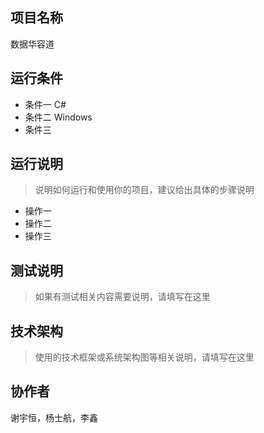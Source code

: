 ## 项目名称
数据华容道


## 运行条件
* 条件一 C#
* 条件二 Windows
* 条件三



## 运行说明
> 说明如何运行和使用你的项目，建议给出具体的步骤说明
* 操作一
* 操作二
* 操作三  



## 测试说明
> 如果有测试相关内容需要说明，请填写在这里  


## 技术架构
> 使用的技术框架或系统架构图等相关说明，请填写在这里  


## 协作者
谢宇恒，杨士航，李鑫